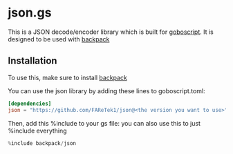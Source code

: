# json.gs
This is a JSON decode/encoder library which is built for [goboscript](https://github.com/aspizu/goboscript).
It is designed to be used with [backpack](https://github.com/aspizu/backpack)

<!-- > [!WARNING]
> The json package uses certain global variable names such as `i`, which are likely to cause naming conflicts. This may be fixed later, or when namespaces are added to goboscript. -->
<!-- The variable name issue is resolved -->

## Installation
To use this, make sure to install [backpack](https://github.com/aspizu/backpack)

You can use the json library by adding these lines to goboscript.toml:
```toml
[dependencies]
json = "https://github.com/FAReTek1/json@<the version you want to use>"
```

Then, add this %include to your gs file:
you can also use this to just %include everything
```rs
%include backpack/json
```